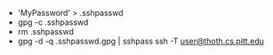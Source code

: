 - 'MyPassword' > .sshpasswd
- gpg -c .sshpasswd
- rm .sshpasswd
- gpg -d -q .sshpasswd.gpg | sshpass ssh -T user@thoth.cs.pitt.edu